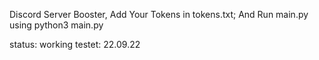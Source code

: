 Discord Server Booster, Add Your Tokens in tokens.txt; And Run main.py using python3 main.py

status: working
testet: 22.09.22



